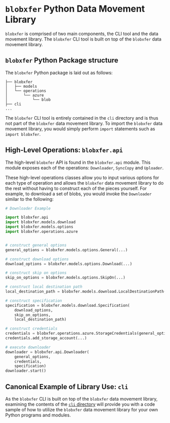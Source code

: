 # `blobxfer` Python Data Movement Library
`blobxfer` is comprised of two main components, the CLI tool and the data
movement library. The `blobxfer` CLI tool is built on top of the `blobxfer`
data movement library.

## `blobxfer` Python Package structure
The `blobxfer` Python package is laid out as follows:

```
├── blobxfer
│   ├── models
│   └── operations
│       └── azure
│           └── blob
├── cli
...
```

The `blobxfer` CLI tool is entirely contained in the `cli` directory and
is thus not part of the `blobxfer` data movement library. To import the
`blobxfer` data movement library, you would simply perform `import` statements
such as `import blobxfer`.

## High-Level Operations: `blobxfer.api`
The high-level `blobxfer` API is found in the `blobxfer.api` module. This
module exposes each of the operations: `Downloader`, `SyncCopy` and
`Uploader`.

These high-level operations classes allow you to input various options for
each type of operation and allows the `blobxfer` data movement library to
do the rest without having to construct each of the pieces yourself. For
example, to download a set of blobs, you would invoke the `Downloader`
similar to the following:

```python
# Downloader Example

import blobxfer.api
import blobxfer.models.download
import blobxfer.models.options
import blobxfer.operations.azure


# construct general options
general_options = blobxfer.models.options.General(...)

# construct download options
download_options = blobxfer.models.options.Download(...)

# construct skip on options
skip_on_options = blobxfer.models.options.SkipOn(...)

# construct local destination path
local_destination_path = blobxfer.models.download.LocalDestinationPath(...)

# construct specification
specification = blobxfer.models.download.Specification(
    download_options,
    skip_on_options,
    local_destination_path)

# construct credentials
credentials = blobxfer.operations.azure.StorageCredentials(general_options)
credentials.add_storage_account(...)

# execute downloader
downloader = blobxfer.api.Downloader(
    general_options,
    credentials,
    specification)
downloader.start()
```

## Canonical Example of Library Use: `cli`
As the `blobxfer` CLI is built on top of the `blobxfer` data movement library,
examining the contents of the
[`cli` directory](https://github.com/Azure/blobxfer/tree/master/cli) will
provide you with a code sample of how to utilize the `blobxfer` data movement
library for your own Python programs and modules.
